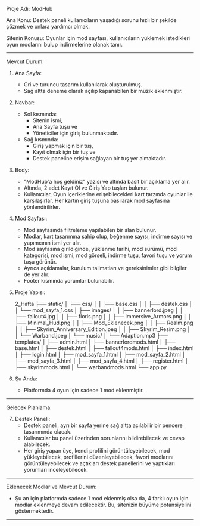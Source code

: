 
Proje Adı: ModHub

Ana Konu: Destek paneli kullanıcıların yaşadığı sorunu hızlı bir şekilde çözmek ve onlara yardımcı olmak.

Sitenin Konusu: Oyunlar için mod sayfası, kullanıcıların yüklemek istedikleri oyun modlarını bulup indirmelerine olanak tanır.

---

Mevcut Durum:

1. Ana Sayfa:
   - Gri ve turuncu tasarım kullanılarak oluşturulmuş.
   - Sağ altta deneme olarak açılıp kapanabilen bir müzik eklenmiştir.

2. Navbar:
   - Sol kısmında:
     - Sitenin ismi,
     - Ana Sayfa tuşu ve
     - Yöneticiler için giriş bulunmaktadır.
   - Sağ kısmında:
     - Giriş yapmak için bir tuş,
     - Kayıt olmak için bir tuş ve
     - Destek paneline erişim sağlayan bir tuş yer almaktadır.

3. Body:
   - "ModHub'a hoş geldiniz" yazısı ve altında basit bir açıklama yer alır.
   - Altında, 2 adet Kayıt Ol ve Giriş Yap tuşları bulunur.
   - Kullanıcılar, Oyun içeriklerine erişebilecekleri kart tarzında oyunlar ile karşılaşırlar. Her kartın giriş tuşuna basılarak mod sayfasına yönlendirilirler.

4. Mod Sayfası:
   - Mod sayfasında filtreleme yapılabilen bir alan bulunur.
   - Modlar, kart tasarımına sahip olup, beğenme sayısı, indirme sayısı ve yapımcının ismi yer alır.
   - Mod sayfasına girildiğinde, yüklenme tarihi, mod sürümü, mod kategorisi, mod ismi, mod görseli, indirme tuşu, favori tuşu ve yorum tuşu görünür.
   - Ayrıca açıklamalar, kurulum talimatları ve gereksinimler gibi bilgiler de yer alır.
   - Footer kısmında yorumlar bulunabilir.

5. Proje Yapısı:

   2_Hafta
   ├── static/
   │   ├── css/
   │   │   ├── base.css
   │   │   ├── destek.css
   │   │   └── mod_sayfa_1.css
   │   ├── images/
   │   │   ├── bannerlord.jpeg
   │   │   ├── fallout4.jpg
   │   │   ├── floris.png
   │   │   ├── Immersive_Armors.png
   │   │   ├── Minimal_Hud.png
   │   │   ├── Mod_Eklenecek.png
   │   │   ├── Realm.png
   │   │   ├── Skyrim_Anniversary_Edition.jpeg
   │   │   ├── Skyrim_Resim.png
   │   │   └── Warband.jpeg
   │   └── music/
   │       └── Adaption.mp3
   ├── templates/
   │   ├── admin.html
   │   ├── bannerlordmods.html
   │   ├── base.html
   │   ├── destek.html
   │   ├── fallout4mods.html
   │   ├── index.html
   │   ├── login.html
   │   ├── mod_sayfa_1.html
   │   ├── mod_sayfa_2.html
   │   ├── mod_sayfa_3.html
   │   ├── mod_sayfa_4.html
   │   ├── register.html
   │   ├── skyrimmods.html
   │   └── warbandmods.html
   └── app.py   

6. Şu Anda:
   - Platformda 4 oyun için sadece 1 mod eklenmiştir.

---

Gelecek Planlama:

7. Destek Paneli:
   - Destek paneli, ayrı bir sayfa yerine sağ altta açılabilir bir pencere tasarımında olacak.
   - Kullanıcılar bu panel üzerinden sorunlarını bildirebilecek ve cevap alabilecek.
   - Her giriş yapan üye, kendi profilini görüntüleyebilecek, mod yükleyebilecek, profillerini düzenleyebilecek, favori modlarını görüntüleyebilecek ve açtıkları destek panellerini ve yaptıkları yorumları inceleyebilecek.

---

Eklenecek Modlar ve Mevcut Durum:
- Şu an için platformda sadece 1 mod eklenmiş olsa da, 4 farklı oyun için modlar eklenmeye devam edilecektir. Bu, sitenizin büyüme potansiyelini göstermektedir.

---
